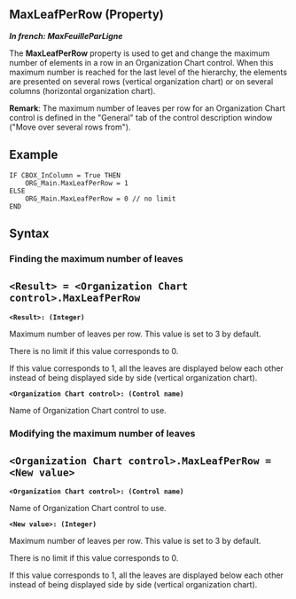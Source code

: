 


## MaxLeafPerRow (Property)

***In french: MaxFeuilleParLigne***
	



<a name="XUse"></a>
<a name="Use"></a>
<a name="description"></a>
The **MaxLeafPerRow** property is used to get and change the maximum number of elements in a row in an Organization Chart control. When this maximum number is reached for the last level of the hierarchy, the elements are presented on several rows (vertical organization chart) or on several columns (horizontal organization chart).  

**Remark**: The maximum number of leaves per row for an Organization Chart control is defined in the "General" tab of the control description window ("Move over several rows from"). 
<a name="Example1"></a>
<a name="sample_code"></a>

## Example


```wl
IF CBOX_InColumn = True THEN
	ORG_Main.MaxLeafPerRow = 1
ELSE
	ORG_Main.MaxLeafPerRow = 0 // no limit
END
```

<a name="XSYNTAX"></a>

## Syntax
<a name="SYNTAX1"></a>

### Finding the maximum number of leaves

`<Result> = <Organization Chart control>.MaxLeafPerRow`
---

**`<Result>: (Integer)`**

Maximum number of leaves per row. This value is set to 3 by default. 

There is no limit if this value corresponds to 0. 

If this value corresponds to 1, all the leaves are displayed below each other instead of being displayed side by side (vertical organization chart). 

**`<Organization Chart control>: (Control name)`**

Name of Organization Chart control to use. 


<a name="SYNTAX2"></a>

### Modifying the maximum number of leaves

`<Organization Chart control>.MaxLeafPerRow = <New value>`
---

**`<Organization Chart control>: (Control name)`**

Name of Organization Chart control to use. 

**`<New value>: (Integer)`**

Maximum number of leaves per row. This value is set to 3 by default. 

There is no limit if this value corresponds to 0. 

If this value corresponds to 1, all the leaves are displayed below each other instead of being displayed side by side (vertical organization chart).




